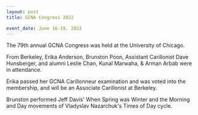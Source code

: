 ```yaml
---
layout: post
title: GCNA Congress 2022

event_date: June 16-19, 2022
---
```


The 79th annual GCNA Congress was held at the University of Chicago.

From Berkeley, Erika Anderson, Brunston Poon, Assistant Carillonist Dave Hunsberger, and alumni Leslie Chan, Kunal Marwaha, & Arman Arbab were in attendance.

Erika passed her GCNA Carillonneur examination and was voted into the membership, and will be an Associate Carillonist at Berkeley.

Brunston performed Jeff Davis' When Spring was Winter and the Morning and Day movements of Vladyslav Nazarchuk's Times of Day cycle.